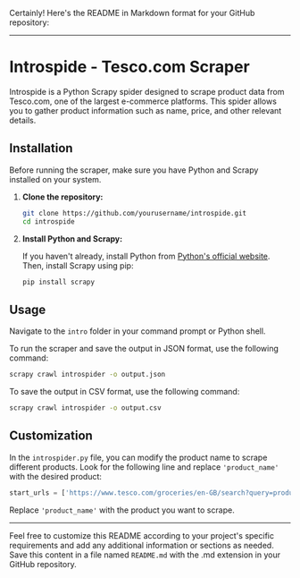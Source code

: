 Certainly! Here's the README in Markdown format for your GitHub repository:

---

# Introspide - Tesco.com Scraper

Introspide is a Python Scrapy spider designed to scrape product data from Tesco.com, one of the largest e-commerce platforms. This spider allows you to gather product information such as name, price, and other relevant details.

## Installation

Before running the scraper, make sure you have Python and Scrapy installed on your system.

1. **Clone the repository:**

   ```bash
   git clone https://github.com/yourusername/introspide.git
   cd introspide
   ```

2. **Install Python and Scrapy:**

   If you haven't already, install Python from [Python's official website](https://www.python.org/downloads/). Then, install Scrapy using pip:

   ```bash
   pip install scrapy
   ```

## Usage

Navigate to the `intro` folder in your command prompt or Python shell.

To run the scraper and save the output in JSON format, use the following command:

```bash
scrapy crawl introspider -o output.json
```

To save the output in CSV format, use the following command:

```bash
scrapy crawl introspider -o output.csv
```

## Customization

In the `introspider.py` file, you can modify the product name to scrape different products. Look for the following line and replace `'product_name'` with the desired product:

```python
start_urls = ['https://www.tesco.com/groceries/en-GB/search?query=product_name']
```

Replace `'product_name'` with the product you want to scrape.

---

Feel free to customize this README according to your project's specific requirements and add any additional information or sections as needed. Save this content in a file named `README.md` with the .md extension in your GitHub repository.
